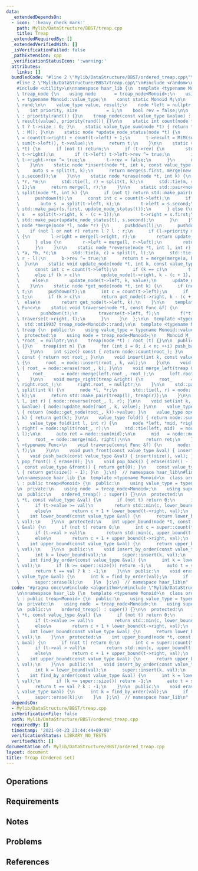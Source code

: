 ```yaml
---
data:
  _extendedDependsOn:
  - icon: ':heavy_check_mark:'
    path: Mylib/DataStructure/BBST/treap.cpp
    title: Treap
  _extendedRequiredBy: []
  _extendedVerifiedWith: []
  _isVerificationFailed: false
  _pathExtension: cpp
  _verificationStatusIcon: ':warning:'
  attributes:
    links: []
  bundledCode: "#line 2 \"Mylib/DataStructure/BBST/ordered_treap.cpp\"\n#include <algorithm>\n\
    #line 2 \"Mylib/DataStructure/BBST/treap.cpp\"\n#include <random>\n#include <tuple>\n\
    #include <utility>\n\nnamespace haar_lib {\n  template <typename Monoid>\n  struct\
    \ treap_node {\n    using node       = treap_node<Monoid>;\n    using value_type\
    \ = typename Monoid::value_type;\n    const static Monoid M;\n\n    static std::mt19937\
    \ rand;\n\n    value_type value, result;\n    node *left = nullptr, *right = nullptr;\n\
    \    int priority, size           = 1;\n    bool rev = false;\n\n    treap_node()\
    \ : priority(rand()) {}\n    treap_node(const value_type &value) : value(value),\
    \ result(value), priority(rand()) {}\n\n    static int count(node *t) { return\
    \ t ? t->size : 0; }\n    static value_type sum(node *t) { return t ? t->result\
    \ : M(); }\n\n    static node *update_node_status(node *t) {\n      t->size  \
    \ = count(t->right) + count(t->left) + 1;\n      t->result = M(M(sum(t->right),\
    \ sum(t->left)), t->value);\n      return t;\n    }\n\n    static void pushdown(node\
    \ *t) {\n      if (not t) return;\n      if (t->rev) {\n        std::swap(t->left,\
    \ t->right);\n        if (t->left) t->left->rev ^= true;\n        if (t->right)\
    \ t->right->rev ^= true;\n        t->rev = false;\n      }\n      update_node_status(t);\n\
    \    }\n\n    static node *insert(node *t, int k, const value_type &val) {\n \
    \     auto s = split(t, k);\n      return merge(s.first, merge(new node(val),\
    \ s.second));\n    }\n\n    static node *erase(node *t, int k) {\n      node *l,\
    \ *r, *m;\n      std::tie(l, r) = split(t, k);\n      std::tie(m, r) = split(r,\
    \ 1);\n      return merge(l, r);\n    }\n\n    static std::pair<node *, node *>\
    \ split(node *t, int k) {\n      if (not t) return std::make_pair(nullptr, nullptr);\n\
    \      pushdown(t);\n      const int c = count(t->left);\n      if (k <= c) {\n\
    \        auto s  = split(t->left, k);\n        t->left = s.second;\n        return\
    \ std::make_pair(s.first, update_node_status(t));\n      } else {\n        auto\
    \ s   = split(t->right, k - (c + 1));\n        t->right = s.first;\n        return\
    \ std::make_pair(update_node_status(t), s.second);\n      }\n    }\n\n    static\
    \ node *merge(node *l, node *r) {\n      pushdown(l);\n      pushdown(r);\n  \
    \    if (not l or not r) return l ? l : r;\n      if (l->priority > r->priority)\
    \ {\n        l->right = merge(l->right, r);\n        return update_node_status(l);\n\
    \      } else {\n        r->left = merge(l, r->left);\n        return update_node_status(r);\n\
    \      }\n    }\n\n    static node *reverse(node *t, int l, int r) {\n      node\
    \ *a, *b, *c;\n      std::tie(a, c) = split(t, l);\n      std::tie(b, c) = split(c,\
    \ r - l);\n      b->rev ^= true;\n      return t = merge(merge(a, b), c);\n  \
    \  }\n\n    static void update_node(node *t, int k, const value_type &value) {\n\
    \      const int c = count(t->left);\n      if (k == c)\n        t->value = value;\n\
    \      else if (k > c)\n        update_node(t->right, k - (c + 1), value);\n \
    \     else\n        update_node(t->left, k, value);\n      update_node_status(t);\n\
    \    }\n\n    static node *get_node(node *t, int k) {\n      if (not t) return\
    \ t;\n      pushdown(t);\n      int c = count(t->left);\n      if (k == c) return\
    \ t;\n      if (k > c)\n        return get_node(t->right, k - (c + 1));\n    \
    \  else\n        return get_node(t->left, k);\n    }\n\n    template <typename\
    \ Func>\n    static void traverse(node *t, const Func &f) {\n      if (t) {\n\
    \        pushdown(t);\n        traverse(t->left, f);\n        f(*t);\n       \
    \ traverse(t->right, f);\n      }\n    }\n  };\n\n  template <typename Monoid>\n\
    \  std::mt19937 treap_node<Monoid>::rand;\n\n  template <typename Monoid>\n  class\
    \ treap {\n  public:\n    using value_type = typename Monoid::value_type;\n\n\
    \  protected:\n    using node = treap_node<Monoid>;\n    Monoid M_;\n    node\
    \ *root_ = nullptr;\n\n    treap(node *t) : root_(t) {}\n\n  public:\n    treap()\
    \ {}\n    treap(int n) {\n      for (int i = 0; i < n; ++i) push_back(M_());\n\
    \    }\n\n    int size() const { return node::count(root_); }\n    bool empty()\
    \ const { return not root_; }\n\n    void insert(int k, const value_type &val)\
    \ {\n      root_ = node::insert(root_, k, val);\n    }\n\n    void erase(int k)\
    \ { root_ = node::erase(root_, k); }\n\n    void merge_left(treap &left) {\n \
    \     root_      = node::merge(left.root_, root_);\n      left.root_ = nullptr;\n\
    \    }\n\n    void merge_right(treap &right) {\n      root_       = node::merge(root_,\
    \ right.root_);\n      right.root_ = nullptr;\n    }\n\n    std::pair<treap, treap>\
    \ split(int k) {\n      node *l, *r;\n      std::tie(l, r) = node::split(root_,\
    \ k);\n      return std::make_pair(treap(l), treap(r));\n    }\n\n    void reverse(int\
    \ l, int r) { node::reverse(root_, l, r); }\n\n    void set(int k, const value_type\
    \ &value) { node::update_node(root_, k, value); }\n\n    value_type get(int k)\
    \ { return (node::get_node(root_, k))->value; }\n    value_type operator[](int\
    \ k) { return get(k); }\n\n    value_type fold() { return node::sum(root_); }\n\
    \    value_type fold(int l, int r) {\n      node *left, *mid, *right;\n      std::tie(mid,\
    \ right) = node::split(root_, r);\n      std::tie(left, mid)  = node::split(mid,\
    \ l);\n\n      auto ret = node::sum(mid);\n\n      mid   = node::merge(left, mid);\n\
    \      root_ = node::merge(mid, right);\n\n      return ret;\n    }\n\n    template\
    \ <typename Func>\n    void traverse(const Func &f) {\n      node::traverse(root_,\
    \ f);\n    }\n\n    void push_front(const value_type &val) { insert(0, val); }\n\
    \    void push_back(const value_type &val) { insert(size(), val); }\n\n    void\
    \ pop_front() { erase(0); }\n    void pop_back() { erase(size() - 1); }\n\n  \
    \  const value_type &front() { return get(0); }\n    const value_type &back()\
    \ { return get(size() - 1); }\n  };\n}  // namespace haar_lib\n#line 4 \"Mylib/DataStructure/BBST/ordered_treap.cpp\"\
    \n\nnamespace haar_lib {\n  template <typename Monoid>\n  class ordered_treap\
    \ : public treap<Monoid> {\n  public:\n    using value_type = typename Monoid::value_type;\n\
    \n  private:\n    using node  = treap_node<Monoid>;\n    using super = treap<Monoid>;\n\
    \n  public:\n    ordered_treap() : super() {}\n\n  protected:\n    int lower_bound(node\
    \ *t, const value_type &val) {\n      if (not t) return 0;\n      int c = super::count(t->left);\n\
    \      if (t->value >= val)\n        return std::min(c, lower_bound(t->left, val));\n\
    \      else\n        return c + 1 + lower_bound(t->right, val);\n    }\n\n  public:\n\
    \    int lower_bound(const value_type &val) {\n      return lower_bound(super::root,\
    \ val);\n    }\n\n  protected:\n    int upper_bound(node *t, const value_type\
    \ &val) {\n      if (not t) return 0;\n      int c = super::count(t->left);\n\
    \      if (t->val > val)\n        return std::min(c, upper_bound(t->left, val));\n\
    \      else\n        return c + 1 + upper_bound(t->right, val);\n    }\n\n  public:\n\
    \    int upper_bound(const value_type &val) {\n      return upper_bound(super::root,\
    \ val);\n    }\n\n  public:\n    void insert_by_order(const value_type &val) {\n\
    \      int k = lower_bound(val);\n      super::insert(k, val);\n    }\n\n  public:\n\
    \    int find_by_order(const value_type &val) {\n      int k = lower_bound(super::root,\
    \ val);\n      if (k >= super::size()) return -1;\n      auto t = super::get(k);\n\
    \      return t == val ? k : -1;\n    }\n\n  public:\n    void erase_by_order(const\
    \ value_type &val) {\n      int k = find_by_order(val);\n      if (k == -1) return;\n\
    \      super::erase(k);\n    }\n  };\n}  // namespace haar_lib\n"
  code: "#pragma once\n#include <algorithm>\n#include \"Mylib/DataStructure/BBST/treap.cpp\"\
    \n\nnamespace haar_lib {\n  template <typename Monoid>\n  class ordered_treap\
    \ : public treap<Monoid> {\n  public:\n    using value_type = typename Monoid::value_type;\n\
    \n  private:\n    using node  = treap_node<Monoid>;\n    using super = treap<Monoid>;\n\
    \n  public:\n    ordered_treap() : super() {}\n\n  protected:\n    int lower_bound(node\
    \ *t, const value_type &val) {\n      if (not t) return 0;\n      int c = super::count(t->left);\n\
    \      if (t->value >= val)\n        return std::min(c, lower_bound(t->left, val));\n\
    \      else\n        return c + 1 + lower_bound(t->right, val);\n    }\n\n  public:\n\
    \    int lower_bound(const value_type &val) {\n      return lower_bound(super::root,\
    \ val);\n    }\n\n  protected:\n    int upper_bound(node *t, const value_type\
    \ &val) {\n      if (not t) return 0;\n      int c = super::count(t->left);\n\
    \      if (t->val > val)\n        return std::min(c, upper_bound(t->left, val));\n\
    \      else\n        return c + 1 + upper_bound(t->right, val);\n    }\n\n  public:\n\
    \    int upper_bound(const value_type &val) {\n      return upper_bound(super::root,\
    \ val);\n    }\n\n  public:\n    void insert_by_order(const value_type &val) {\n\
    \      int k = lower_bound(val);\n      super::insert(k, val);\n    }\n\n  public:\n\
    \    int find_by_order(const value_type &val) {\n      int k = lower_bound(super::root,\
    \ val);\n      if (k >= super::size()) return -1;\n      auto t = super::get(k);\n\
    \      return t == val ? k : -1;\n    }\n\n  public:\n    void erase_by_order(const\
    \ value_type &val) {\n      int k = find_by_order(val);\n      if (k == -1) return;\n\
    \      super::erase(k);\n    }\n  };\n}  // namespace haar_lib\n"
  dependsOn:
  - Mylib/DataStructure/BBST/treap.cpp
  isVerificationFile: false
  path: Mylib/DataStructure/BBST/ordered_treap.cpp
  requiredBy: []
  timestamp: '2021-04-23 23:44:44+09:00'
  verificationStatus: LIBRARY_NO_TESTS
  verifiedWith: []
documentation_of: Mylib/DataStructure/BBST/ordered_treap.cpp
layout: document
title: Treap (Ordered set)
---
```


## Operations

## Requirements

## Notes

## Problems

## References
